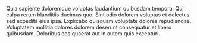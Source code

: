 Quia sapiente doloremque voluptas laudantium quibusdam tempora. Qui culpa rerum blanditiis ducimus quo. Sint odio dolorem voluptas et delectus sed expedita eius ipsa. Explicabo quisquam voluptate dolores repudiandae. Voluptatem mollitia dolores dolorem deserunt consequatur et libero quibusdam. Doloribus eos quaerat aut in autem quis excepturi.
